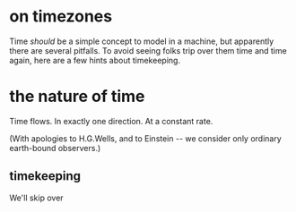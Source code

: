 
# on timezones

Time _should_ be a simple concept to model in a machine,
but apparently there are several pitfalls.
To avoid seeing folks trip over them time and time again,
here are a few hints about timekeeping.

# the nature of time

Time flows.
In exactly one direction.
At a constant rate.

(With apologies to H.G.Wells, and to Einstein --
we consider only ordinary earth-bound observers.)

## timekeeping

We'll skip over

